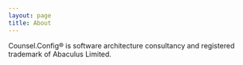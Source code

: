 ```yaml
---
layout: page
title: About
---
```


Counsel.Config® is software architecture consultancy and registered trademark of Abaculus Limited.




